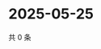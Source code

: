 # 2025-05-25

共 0 条

<!-- BEGIN ZHIHUVIDEO -->
<!-- 最后更新时间 Sun May 25 2025 16:13:29 GMT+0800 (China Standard Time) -->

<!-- END ZHIHUVIDEO -->
